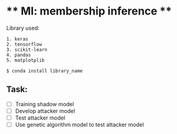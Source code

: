 # ** MI: membership inference **

Library used:
```
1. keras
2. tensorflow
3. scikit-learn
4. pandas
5. matplotplib

$ conda install library_name
```

## Task:

- [ ] Training shadow model
- [ ] Develop attacker model
- [ ] Test attacker model
- [ ] Use genetic algorithm model to test attacker model